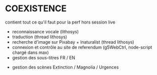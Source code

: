 # COEXISTENCE

contient tout ce qu'il faut pour la perf hors session live 

- reconnaissance vocale (lithosys)
- traduction (thread lithosys)
- recherche d'image sur Pixabay + Inaturalist (thread lithosys)
- connexion et contrôle au site de referendum (g5WebCtrl, node-script chargé dans max)
- gestion des sous-titres FR / EN
+ gestion des scènes Extinction / Magnolia / Urgences
